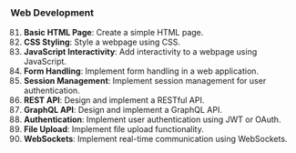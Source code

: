 

### Web Development
81. **Basic HTML Page**: Create a simple HTML page.
82. **CSS Styling**: Style a webpage using CSS.
83. **JavaScript Interactivity**: Add interactivity to a webpage using JavaScript.
84. **Form Handling**: Implement form handling in a web application.
85. **Session Management**: Implement session management for user authentication.
86. **REST API**: Design and implement a RESTful API.
87. **GraphQL API**: Design and implement a GraphQL API.
88. **Authentication**: Implement user authentication using JWT or OAuth.
89. **File Upload**: Implement file upload functionality.
90. **WebSockets**: Implement real-time communication using WebSockets.

